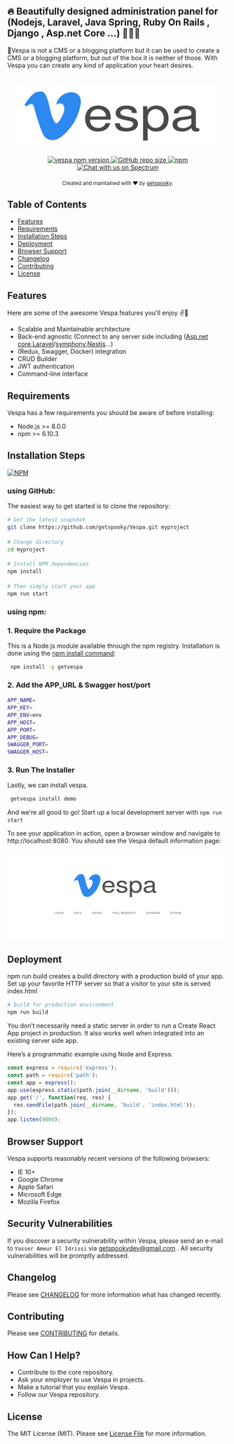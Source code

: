 ## 🔥 Beautifully designed administration panel for (Nodejs, Laravel, Java Spring, Ruby On Rails , Django , Asp.net Core ...) 🛵🛵🛵

🚦Vespa is not a CMS or a blogging platform but it can be used to create a CMS or a blogging platform, but out of the box it is neither of those. With Vespa you can create any kind of application your heart desires.

<p align="center">
    <img src="docs/media/cover.png" alt="vespa" style="margin-bottom:20px;margin-top:20px;">
    </br>
  <a href="#">
	<img alt="vespa npm version" src="https://img.shields.io/npm/v/getvespa">
	</a>  
	<a href="#">
	<img alt="GitHub repo size" src="https://img.shields.io/github/repo-size/getspooky/vespa">
	</a>
    <a href="#">
    <img alt="npm" src="https://img.shields.io/npm/l/getvespa">
    </a>
    <a href="https://spectrum.chat/vespa">
    <img alt="Chat with us on Spectrum" src="https://withspectrum.github.io/badge/badge.svg" />
     </a>
</p>
<div align="center">
  <sub>Created and maintained with ❤️ by  <a href="https://github.com/getspooky">getspooky</a>.</sub>
</div>

## Table of Contents

- [Features](#features)
- [Requirements](#requirements)
- [Installation Steps](#Installation-Steps)
- [Deployment](#Deployment)
- [Browser Support](#Browser-Support)
- [Changelog](#changelog)
- [Contributing](#contributing)
- [License](#license)

## Features

Here are some of the awesome Vespa features you'll enjoy ✌💪

- Scalable and Maintainable architecture
- Back-end agnostic (Connect to any server side including 
([Asp.net core](https://docs.microsoft.com/en-us/aspnet/?view=aspnetcore-3.1),[Laravel](https://laravel.com/)/[symphony](https://symfony.com/),[Nestjs](https://nestjs.com/)...)
- (Redux, Swagger, Docker) integration
- CRUD Builder
- JWT authentication
- Command-line interface

## Requirements
Vespa has a few requirements you should be aware of before installing:

- Node.js >= 8.0.0
- npm >= 6.10.3

## Installation Steps

[![NPM](https://nodei.co/npm/getvespa.png)](https://nodei.co/npm/getvespa/)

### using GitHub:

The easiest way to get started is to clone the repository:

```bash
# Get the latest snapshot
git clone https://github.com/getspooky/Vespa.git myproject

# Change directory
cd myproject

# Install NPM dependencies
npm install

# Then simply start your app
npm run start
```

### using npm:

### 1. Require the Package
This is a Node.js module available through the npm registry.
Installation is done using the [npm install command](https://docs.npmjs.com/downloading-and-installing-packages-locally):

```bash
 npm install -g getvespa
```

### 2. Add the APP_URL & Swagger host/port
```bash
APP_NAME=
APP_KEY=
APP_ENV=env
APP_HOST=
APP_PORT=
APP_DEBUG=
SWAGGER_PORT=
SWAGGER_HOST=
```

### 3. Run The Installer
Lastly, we can install vespa.
```bash
 getvespa install demo
```

And we're all good to go! 
Start up a local development server with `npm run start` 

To see your application in action, open a browser window and navigate to http://localhost:8080. You should see the Vespa default information page:

![Welcome to our Vespa ❤](docs/media/Hello.png)

## Deployment

npm run build creates a build directory with a production build of your app. Set up your favorite HTTP server so that a visitor to your site is served index.html

```bash
# build for production environment
npm run build
```

You don’t necessarily need a static server in order to run a Create React App project in production. It also works well when integrated into an existing server side app.

Here’s a programmatic example using Node and Express:

```js
const express = require('express');
const path = require('path');
const app = express();
app.use(express.static(path.join(__dirname, 'build')));
app.get('/', function(req, res) {
  res.sendFile(path.join(__dirname, 'build', 'index.html'));
});
app.listen(9000);
```

## Browser Support

Vespa supports reasonably recent versions of the following browsers:

- IE 10+
- Google Chrome
- Apple Safari
- Microsoft Edge
- Mozilla Firefox

## Security Vulnerabilities

If you discover a security vulnerability within Vespa, please send an e-mail to `Yasser Ameur El Idrissi` via getspookydev@gmail.com . All security vulnerabilities will be promptly addressed.

## Changelog

Please see [CHANGELOG](CHANGELOG.md) for more information what has changed recently.

## Contributing
Please see [CONTRIBUTING](CONTRIBUTING.md) for details.

## How Can I Help?

- Contribute to the core repository.
- Ask your employer to use Vespa in projects.
- Make a tutorial that you explain Vespa.
- Follow our Vespa repository.

## License
The MIT License (MIT). Please see [License File](LICENSE.md) for more information.
